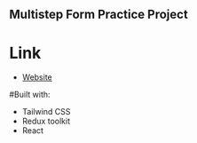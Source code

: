 ## Multistep Form Practice Project


# Link
  - [Website](https://capable-beignet-dffb48.netlify.app/index.html)

#Built with:
  - Tailwind CSS
  - Redux toolkit
  - React
